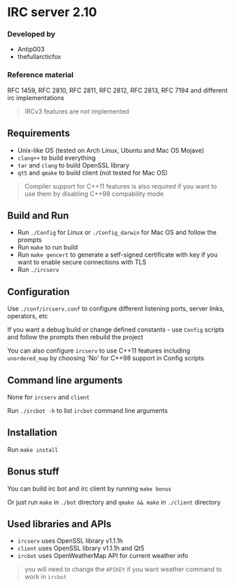 # IRC server 2.10

### Developed by
- Antip003
- thefullarcticfox

### Reference material
RFC 1459, RFC 2810, RFC 2811, RFC 2812, RFC 2813, RFC 7194 and different irc implementations
> IRCv3 features are not implemented

Requirements
------------
- Unix-like OS (tested on Arch Linux, Ubuntu and Mac OS Mojave)
- `clang++` to build everything
- `tar` and `clang` to build OpenSSL library
- `qt5` and `qmake` to build client (not tested for Mac OS)
> Compiler support for C++11 features is also required if you want to use them by disabling C++98 compability mode

Build and Run
-------------
- Run `./Config` for Linux or `./Config_darwin` for Mac OS and follow the prompts
- Run `make` to run build
- Run `make gencert` to generate a self-signed certificate with key if you want to enable secure connections with TLS
- Run `./ircserv`

Configuration
-------------
Use `./conf/ircserv.conf` to configure different listening ports, server links, operators, etc

If you want a debug build or change defined constants - use `Config` scripts and follow the prompts then rebuild the project

You can also configure `ircserv` to use C++11 features including `unordered_map` by choosing 'No' for C++98 support in Config scripts

Command line arguments
----------------------
None for `ircserv` and `client`

Run `./ircbot -h` to list `ircbot` command line arguments

Installation
------------
Run `make install`

Bonus stuff
-----------
You can build irc bot and irc client by running `make bonus`

Or just run `make` in `./bot` directory and `qmake && make` in `./client` directory

Used libraries and APIs
-----------------------
- `ircserv` uses OpenSSL library v1.1.1h
- `client` uses OpenSSL library v1.1.1h and Qt5
- `ircbot` uses OpenWeatherMap API for current weather info
> you will need to change the `APIKEY` if you want weather command to work in `ircbot`
